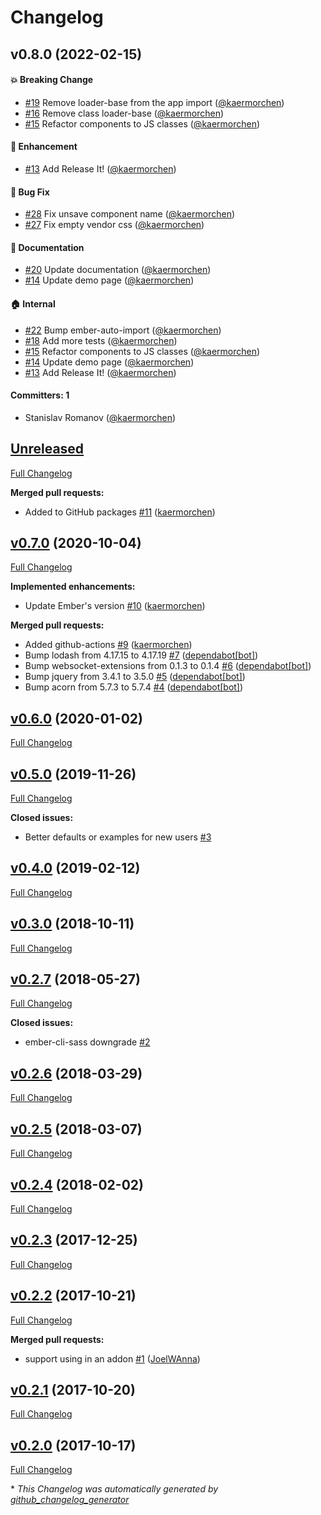 # Changelog


## v0.8.0 (2022-02-15)

#### :boom: Breaking Change
* [#19](https://github.com/kaermorchen/ember-cli-loaders/pull/19) Remove loader-base from the app import ([@kaermorchen](https://github.com/kaermorchen))
* [#16](https://github.com/kaermorchen/ember-cli-loaders/pull/16) Remove class loader-base ([@kaermorchen](https://github.com/kaermorchen))
* [#15](https://github.com/kaermorchen/ember-cli-loaders/pull/15) Refactor components to JS classes ([@kaermorchen](https://github.com/kaermorchen))

#### :rocket: Enhancement
* [#13](https://github.com/kaermorchen/ember-cli-loaders/pull/13) Add Release It! ([@kaermorchen](https://github.com/kaermorchen))

#### :bug: Bug Fix
* [#28](https://github.com/kaermorchen/ember-cli-loaders/pull/28) Fix unsave component name ([@kaermorchen](https://github.com/kaermorchen))
* [#27](https://github.com/kaermorchen/ember-cli-loaders/pull/27) Fix empty vendor css ([@kaermorchen](https://github.com/kaermorchen))

#### :memo: Documentation
* [#20](https://github.com/kaermorchen/ember-cli-loaders/pull/20) Update documentation ([@kaermorchen](https://github.com/kaermorchen))
* [#14](https://github.com/kaermorchen/ember-cli-loaders/pull/14) Update demo page ([@kaermorchen](https://github.com/kaermorchen))

#### :house: Internal
* [#22](https://github.com/kaermorchen/ember-cli-loaders/pull/22) Bump ember-auto-import ([@kaermorchen](https://github.com/kaermorchen))
* [#18](https://github.com/kaermorchen/ember-cli-loaders/pull/18) Add more tests ([@kaermorchen](https://github.com/kaermorchen))
* [#15](https://github.com/kaermorchen/ember-cli-loaders/pull/15) Refactor components to JS classes ([@kaermorchen](https://github.com/kaermorchen))
* [#14](https://github.com/kaermorchen/ember-cli-loaders/pull/14) Update demo page ([@kaermorchen](https://github.com/kaermorchen))
* [#13](https://github.com/kaermorchen/ember-cli-loaders/pull/13) Add Release It! ([@kaermorchen](https://github.com/kaermorchen))

#### Committers: 1
- Stanislav Romanov ([@kaermorchen](https://github.com/kaermorchen))

## [Unreleased](https://github.com/kaermorchen/ember-cli-loaders/tree/HEAD)

[Full Changelog](https://github.com/kaermorchen/ember-cli-loaders/compare/v0.7.0...HEAD)

**Merged pull requests:**

- Added to GitHub packages [\#11](https://github.com/kaermorchen/ember-cli-loaders/pull/11) ([kaermorchen](https://github.com/kaermorchen))

## [v0.7.0](https://github.com/kaermorchen/ember-cli-loaders/tree/v0.7.0) (2020-10-04)

[Full Changelog](https://github.com/kaermorchen/ember-cli-loaders/compare/v0.6.0...v0.7.0)

**Implemented enhancements:**

- Update Ember's version [\#10](https://github.com/kaermorchen/ember-cli-loaders/pull/10) ([kaermorchen](https://github.com/kaermorchen))

**Merged pull requests:**

- Added github-actions [\#9](https://github.com/kaermorchen/ember-cli-loaders/pull/9) ([kaermorchen](https://github.com/kaermorchen))
- Bump lodash from 4.17.15 to 4.17.19 [\#7](https://github.com/kaermorchen/ember-cli-loaders/pull/7) ([dependabot[bot]](https://github.com/apps/dependabot))
- Bump websocket-extensions from 0.1.3 to 0.1.4 [\#6](https://github.com/kaermorchen/ember-cli-loaders/pull/6) ([dependabot[bot]](https://github.com/apps/dependabot))
- Bump jquery from 3.4.1 to 3.5.0 [\#5](https://github.com/kaermorchen/ember-cli-loaders/pull/5) ([dependabot[bot]](https://github.com/apps/dependabot))
- Bump acorn from 5.7.3 to 5.7.4 [\#4](https://github.com/kaermorchen/ember-cli-loaders/pull/4) ([dependabot[bot]](https://github.com/apps/dependabot))

## [v0.6.0](https://github.com/kaermorchen/ember-cli-loaders/tree/v0.6.0) (2020-01-02)

[Full Changelog](https://github.com/kaermorchen/ember-cli-loaders/compare/v0.5.0...v0.6.0)

## [v0.5.0](https://github.com/kaermorchen/ember-cli-loaders/tree/v0.5.0) (2019-11-26)

[Full Changelog](https://github.com/kaermorchen/ember-cli-loaders/compare/v0.4.0...v0.5.0)

**Closed issues:**

- Better defaults or examples for new users [\#3](https://github.com/kaermorchen/ember-cli-loaders/issues/3)

## [v0.4.0](https://github.com/kaermorchen/ember-cli-loaders/tree/v0.4.0) (2019-02-12)

[Full Changelog](https://github.com/kaermorchen/ember-cli-loaders/compare/v0.3.0...v0.4.0)

## [v0.3.0](https://github.com/kaermorchen/ember-cli-loaders/tree/v0.3.0) (2018-10-11)

[Full Changelog](https://github.com/kaermorchen/ember-cli-loaders/compare/v0.2.7...v0.3.0)

## [v0.2.7](https://github.com/kaermorchen/ember-cli-loaders/tree/v0.2.7) (2018-05-27)

[Full Changelog](https://github.com/kaermorchen/ember-cli-loaders/compare/v0.2.6...v0.2.7)

**Closed issues:**

- ember-cli-sass downgrade [\#2](https://github.com/kaermorchen/ember-cli-loaders/issues/2)

## [v0.2.6](https://github.com/kaermorchen/ember-cli-loaders/tree/v0.2.6) (2018-03-29)

[Full Changelog](https://github.com/kaermorchen/ember-cli-loaders/compare/v0.2.5...v0.2.6)

## [v0.2.5](https://github.com/kaermorchen/ember-cli-loaders/tree/v0.2.5) (2018-03-07)

[Full Changelog](https://github.com/kaermorchen/ember-cli-loaders/compare/v0.2.4...v0.2.5)

## [v0.2.4](https://github.com/kaermorchen/ember-cli-loaders/tree/v0.2.4) (2018-02-02)

[Full Changelog](https://github.com/kaermorchen/ember-cli-loaders/compare/v0.2.3...v0.2.4)

## [v0.2.3](https://github.com/kaermorchen/ember-cli-loaders/tree/v0.2.3) (2017-12-25)

[Full Changelog](https://github.com/kaermorchen/ember-cli-loaders/compare/v0.2.2...v0.2.3)

## [v0.2.2](https://github.com/kaermorchen/ember-cli-loaders/tree/v0.2.2) (2017-10-21)

[Full Changelog](https://github.com/kaermorchen/ember-cli-loaders/compare/v0.2.1...v0.2.2)

**Merged pull requests:**

- support using in an addon [\#1](https://github.com/kaermorchen/ember-cli-loaders/pull/1) ([JoelWAnna](https://github.com/JoelWAnna))

## [v0.2.1](https://github.com/kaermorchen/ember-cli-loaders/tree/v0.2.1) (2017-10-20)

[Full Changelog](https://github.com/kaermorchen/ember-cli-loaders/compare/v0.2.0...v0.2.1)

## [v0.2.0](https://github.com/kaermorchen/ember-cli-loaders/tree/v0.2.0) (2017-10-17)

[Full Changelog](https://github.com/kaermorchen/ember-cli-loaders/compare/2dc5dcb7fae01b65158a196f097348d366d2c36e...v0.2.0)



\* *This Changelog was automatically generated by [github_changelog_generator](https://github.com/github-changelog-generator/github-changelog-generator)*
